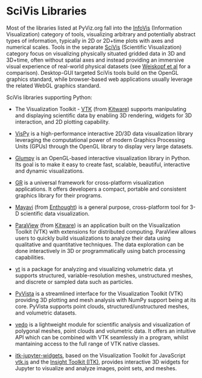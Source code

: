 # SciVis Libraries

Most of the libraries listed at PyViz.org fall into the [InfoVis](http://ieeevis.org/year/2019/info/call-participation/infovis-paper-types) (Information Visualization) category of tools, visualizing arbitrary and potentially abstract types of information, typically in 2D or 2D+time plots with axes and numerical scales. Tools in the separate [SciVis](http://ieeevis.org/year/2019/info/call-participation/scivis-paper-types) (Scientific Visualization) category focus on visualizing physically situated gridded data in 3D and 3D+time, often without spatial axes and instead providing an immersive visual experience of real-world physical datasets (see [Weiskopf et al](https://pdfs.semanticscholar.org/86aa/dffeae1912a404ee66223774d6a45eefb438.pdf) for a comparison). Desktop-GUI targeted SciVis tools build on the OpenGL graphics standard, while browser-based web applications usually leverage the related WebGL graphics standard.

SciVis libraries supporting Python:

- The Visualization Toolkit - [VTK](https://vtk.org) (from [Kitware](https://www.kitware.com/)) supports manipulating and displaying scientific data by enabling 3D rendering, widgets for 3D interaction, and 2D plotting capability.

- [VisPy](http://vispy.org) is a high-performance interactive 2D/3D data visualization library leveraging the computational power of modern Graphics Processing Units (GPUs) through the OpenGL library to display very large datasets.

- [Glumpy](https://glumpy.github.io) is an OpenGL-based interactive visualization library in Python. Its goal is to make it easy to create fast, scalable, beautiful, interactive and dynamic visualizations.

- [GR](https://gr-framework.org) is a universal framework for cross-platform visualization applications. It offers developers a compact, portable and consistent graphics library for their programs.

- [Mayavi](https://docs.enthought.com/mayavi/mayavi) (from [Enthought](https://www.enthought.com/)) is a general purpose, cross-platform tool for 3-D scientific data visualization.

- [ParaView](https://www.paraview.org) (from [Kitware](https://www.kitware.com/)) is an application built on the Visualization Toolkit (VTK) with extensions for distributed computing. ParaView allows users to quickly build visualizations to analyze their data using qualitative and quantitative techniques. The data exploration can be done interactively in 3D or programmatically using batch processing capabilities.

- [yt](https://yt-project.org) is a package for analyzing and visualizing volumetric data. yt supports structured, variable-resolution meshes, unstructured meshes, and discrete or sampled data such as particles.

- [PyVista](http://www.pyvista.org) is a streamlined interface for the Visualization Toolkit (VTK) providing 3D plotting and mesh analysis with NumPy support being at its core. PyVista supports point clouds, structured/unstructured meshes, and volumetric datasets.

- [vedo](https://vedo.embl.es) is a lightweight module for scientific analysis and visualization of polygonal meshes, point clouds and volumetric data. It offers an intuitive API which can be combined with VTK seamlessly in a program, whilst mantaining access to the full range of VTK native classes.

- [itk-jupyter-widgets](https://github.com/InsightSoftwareConsortium/itk-jupyter-widgets), based on the Visualization Toolkit for JavaScript [vtk.js](https://kitware.github.io/vtk-js/index.html) and the [Insight Toolkit (ITK)](https://www.itk.org/), provides interactive 3D widgets for Jupyter to visualize and analyze images, point sets, and meshes.
